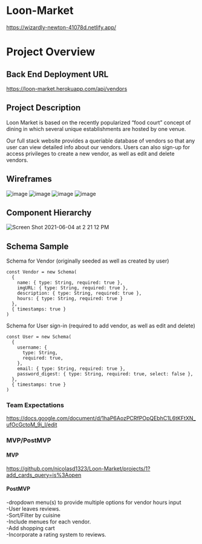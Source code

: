# Loon-Market

https://wizardly-newton-41078d.netlify.app/


# Project Overview

## Back End Deployment URL
https://loon-market.herokuapp.com/api/vendors
## Project Description

Loon Market is based on the recently popularized “food court” concept of dining in which several unique establishments are hosted by one venue.

Our full stack website provides a queriable database of vendors so that any user can view detailed info about our vendors. Users can also sign-up for access privileges to create a new vendor, as well as edit and delete vendors.


## Wireframes
![image](https://user-images.githubusercontent.com/81534592/120846634-6b143f80-c540-11eb-921b-9f6ed5fd1c63.png)
![image](https://user-images.githubusercontent.com/81534592/120846655-71a2b700-c540-11eb-9ef9-c93f39c0463b.png)
![image](https://user-images.githubusercontent.com/81534592/120846671-77989800-c540-11eb-93f6-cb95224d1a77.png)
![image](https://user-images.githubusercontent.com/81534592/120846688-7e270f80-c540-11eb-9dc4-0fb69a8d076a.png)



## Component Hierarchy

![Screen Shot 2021-06-04 at 2 21 12 PM](https://user-images.githubusercontent.com/81534592/120846576-5637ac00-c540-11eb-90ae-7950b326ba27.png)


## Schema Sample

Schema for Vendor (originally seeded as well as created by user)

```
const Vendor = new Schema(
  {
    name: { type: String, required: true },
    imgURL: { type: String, required: true },
    description: { type: String, required: true },
    hours: { type: String, required: true }
  },
  { timestamps: true }
)
```


Schema for User sign-in (required to add vendor, as well as edit and delete)
```
const User = new Schema(
  {
    username: {
      type: String,
      required: true,
    },
    email: { type: String, required: true },
    password_digest: { type: String, required: true, select: false },
  },
  { timestamps: true }
)
```
### Team Expectations

https://docs.google.com/document/d/1haP6AozPCRfPOpQEbhC1L6tKFtXN_ufOcGctoM_9i_I/edit

### MVP/PostMVP

#### MVP 

https://github.com/nicolasd1323/Loon-Market/projects/1?add_cards_query=is%3Aopen

#### PostMVP  

-dropdown menu(s) to provide multiple options for vendor hours input<br>
-User leaves reviews.<br>
-Sort/Filter by cuisine <br>
-Include menues for each vendor.<br>
-Add shopping cart <br>
-Incorporate a rating system to reviews.<br>


